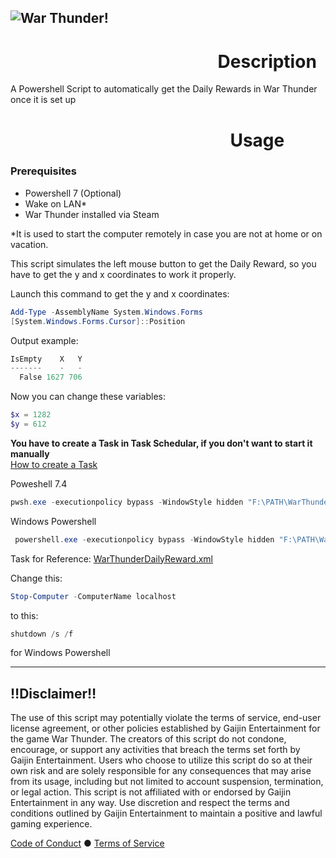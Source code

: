 ![War Thunder!](https://static.warthunder.com/upload/image/!%202019%20NEWS/12%20December/New%20Year%20Sale/britain_new_year_bundle_inner_bbf6b0588a9eba6980ba9833561579e5.jpg)
---
#                                                       Description
A Powershell Script to automatically get the Daily Rewards in War Thunder once it is set up

#                                                      Usage

### Prerequisites

*   Powershell 7 (Optional)
*   Wake on LAN\*
*   War Thunder installed via Steam

\*It is used to start the computer remotely in case you are not at home or on vacation.

This script simulates the left mouse button to get the Daily Reward, so you have to get the y and x coordinates to work it properly.

Launch this command to get the y and x coordinates:
```powershell
Add-Type -AssemblyName System.Windows.Forms
[System.Windows.Forms.Cursor]::Position
```
Output example:
```powershell
IsEmpty    X   Y
-------    -   -
  False 1627 706
```
Now you can change these variables:
```powershell
$x = 1282
$y = 612
```

**You have to create a Task in Task Schedular, if you don't want to start it manually**  
    [How to create a Task](https://m365scripts.com/microsoft365/schedule-powershell-script-execution-with-task-scheduler/)

Poweshell 7.4
```powershell
pwsh.exe -executionpolicy bypass -WindowStyle hidden "F:\PATH\WarThunder_DailyReward.ps1"
```

Windows Powershell  
```powershell
 powershell.exe -executionpolicy bypass -WindowStyle hidden "F:\PATH\WarThunder_DailyReward.ps1"
```

Task for Reference: [WarThunderDailyReward.xml](https://m365scripts.com/microsoft365/schedule-powershell-script-execution-with-task-scheduler/](https://github.com/SpeedHeed/WarThunderautoDailyReward/blob/main/WarThunderDailyReward.xml)https://github.com/SpeedHeed/WarThunderautoDailyReward/blob/main/WarThunderDailyReward.xml)

Change this:
```powershell
Stop-Computer -ComputerName localhost
```
to this:
```powershell
shutdown /s /f
```
for Windows Powershell

---

## ‼️Disclaimer‼️

The use of this script may potentially violate the terms of service, end-user license agreement, or other policies established by Gaijin Entertainment for the game War Thunder. The creators of this script do not condone, encourage, or support any activities that breach the terms set forth by Gaijin Entertainment. Users who choose to utilize this script do so at their own risk and are solely responsible for any consequences that may arise from its usage, including but not limited to account suspension, termination, or legal action. This script is not affiliated with or endorsed by Gaijin Entertainment in any way. Use discretion and respect the terms and conditions outlined by Gaijin Entertainment to maintain a positive and lawful gaming experience.

[Code of Conduct](https://m365scripts.com/microsoft365/schedule-powershell-script-execution-with-task-scheduler/](https://github.com/SpeedHeed/WarThunderautoDailyReward/blob/main/WarThunderDailyReward.xml)https://github.com/SpeedHeed/WarThunderautoDailyReward/blob/main/WarThunderDailyReward.xml](https://legal.gaijin.net/codeofconduct)https://legal.gaijin.net/codeofconduct)  ● 
[Terms of Service](https://m365scripts.com/microsoft365/schedule-powershell-script-execution-with-task-scheduler/](https://github.com/SpeedHeed/WarThunderautoDailyReward/blob/main/WarThunderDailyReward.xml)https://github.com/SpeedHeed/WarThunderautoDailyReward/blob/main/WarThunderDailyReward.xml](https://legal.gaijin.net/codeofconduct)https://legal.gaijin.net/codeofconduct](https://legal.gaijin.net/termsofservice)https://legal.gaijin.net/termsofservice)
